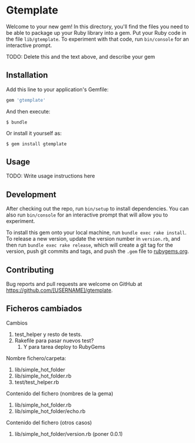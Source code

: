 # Gtemplate

Welcome to your new gem! In this directory, you'll find the files you need to be able to package up your Ruby library into a gem. Put your Ruby code in the file `lib/gtemplate`. To experiment with that code, run `bin/console` for an interactive prompt.

TODO: Delete this and the text above, and describe your gem

## Installation

Add this line to your application's Gemfile:

```ruby
gem 'gtemplate'
```

And then execute:

    $ bundle

Or install it yourself as:

    $ gem install gtemplate

## Usage

TODO: Write usage instructions here

## Development

After checking out the repo, run `bin/setup` to install dependencies. You can also run `bin/console` for an interactive prompt that will allow you to experiment.

To install this gem onto your local machine, run `bundle exec rake install`. To release a new version, update the version number in `version.rb`, and then run `bundle exec rake release`, which will create a git tag for the version, push git commits and tags, and push the `.gem` file to [rubygems.org](https://rubygems.org).

## Contributing

Bug reports and pull requests are welcome on GitHub at https://github.com/[USERNAME]/gtemplate.

## Ficheros cambiados

Cambios

1. test_helper y resto de tests.
1. Rakefile para pasar nuevos test?
    1. Y para tarea deploy to RubyGems

Nombre fichero/carpeta:

1. lib/simple_hot_folder
1. lib/simple_hot_folder.rb
1. test/test_helper.rb

Contenido del fichero (nombres de la gema)

1. lib/simple_hot_folder.rb
1. lib/simple_hot_folder/echo.rb

Contenido del fichero (otros casos)

1. lib/simple_hot_folder/version.rb (poner 0.0.1)

